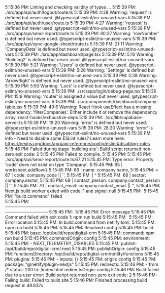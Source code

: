 5:15:36 PM:    Linting and checking validity of types ...
5:15:39 PM: ./src/app/api/auth/logout/route.ts
5:15:39 PM: 4:28  Warning: 'request' is defined but never used.  @typescript-eslint/no-unused-vars
5:15:39 PM: ./src/app/api/auth/user/route.ts
5:15:39 PM: 4:27  Warning: 'request' is defined but never used.  @typescript-eslint/no-unused-vars
5:15:39 PM: ./src/app/api/send-report/route.ts
5:15:39 PM: 80:27  Warning: 'rowNumber' is defined but never used.  @typescript-eslint/no-unused-vars
5:15:39 PM: ./src/app/api/sync-google-sheet/route.ts
5:15:39 PM: 21:11  Warning: 'CompanyData' is defined but never used.  @typescript-eslint/no-unused-vars
5:15:39 PM: ./src/app/dashboard/page.tsx
5:15:39 PM: 5:10  Warning: 'Building2' is defined but never used.  @typescript-eslint/no-unused-vars
5:15:39 PM: 5:21  Warning: 'Users' is defined but never used.  @typescript-eslint/no-unused-vars
5:15:39 PM: 5:28  Warning: 'Settings' is defined but never used.  @typescript-eslint/no-unused-vars
5:15:39 PM: 5:38  Warning: 'ArrowRight' is defined but never used.  @typescript-eslint/no-unused-vars
5:15:39 PM: 5:50  Warning: 'Lock' is defined but never used.  @typescript-eslint/no-unused-vars
5:15:39 PM: ./src/app/login/debug-page.tsx
5:15:39 PM: 15:9  Warning: 'router' is assigned a value but never used.  @typescript-eslint/no-unused-vars
5:15:39 PM: ./src/components/dashboard/company-table.tsx
5:15:39 PM: 49:6  Warning: React Hook useEffect has a missing dependency: 'filterCompanies'. Either include it or remove the dependency array.  react-hooks/exhaustive-deps
5:15:39 PM: ./src/lib/supabase-server.ts
5:15:39 PM: 19:20  Warning: 'error' is defined but never used.  @typescript-eslint/no-unused-vars
5:15:39 PM: 28:20  Warning: 'error' is defined but never used.  @typescript-eslint/no-unused-vars
5:15:39 PM: info  - Need to disable some ESLint rules? Learn more here: https://nextjs.org/docs/app/api-reference/config/eslint#disabling-rules
5:15:46 PM: Failed during stage 'building site': Build script returned non-zero exit code: 2
5:15:45 PM: Failed to compile.
5:15:45 PM: 
5:15:45 PM: ./src/app/api/send-report/route.ts:67:21
5:15:45 PM: Type error: Property 'code' does not exist on type 'Company'.
5:15:45 PM:   65 |     worksheet.addRow({
5:15:45 PM:   66 |       name: company.name,
5:15:45 PM: > 67 |       code: company.code || '',
5:15:45 PM:      |                     ^
5:15:45 PM:   68 |       sector: company.sector,
5:15:45 PM:   69 |       contact_person: company.contact_person || '',
5:15:45 PM:   70 |       contact_email: company.contact_email || '',
5:15:45 PM: Next.js build worker exited with code: 1 and signal: null
5:15:45 PM: ​
5:15:45 PM: "build.command" failed                                        
5:15:45 PM: ────────────────────────────────────────────────────────────────
5:15:45 PM: ​
5:15:45 PM:   Error message
5:15:45 PM:   Command failed with exit code 1: npm run build
5:15:45 PM: ​
5:15:45 PM:   Error location
5:15:45 PM:   In build.command from netlify.toml:
5:15:45 PM:   npm run build
5:15:45 PM: ​
5:15:45 PM:   Resolved config
5:15:45 PM:   build:
5:15:45 PM:     base: /opt/build/repo/digital-crm
5:15:45 PM:     command: npm run build
5:15:45 PM:     commandOrigin: config
5:15:45 PM:     environment:
5:15:45 PM:       - NEXT_TELEMETRY_DISABLED
5:15:45 PM:     publish: /opt/build/repo/digital-crm/.next
5:15:45 PM:     publishOrigin: config
5:15:45 PM:   functionsDirectory: /opt/build/repo/digital-crm/netlify/functions
5:15:45 PM:   plugins:
5:15:45 PM:     - inputs: {}
5:15:45 PM:       origin: config
5:15:45 PM:       package: "@netlify/plugin-nextjs"
5:15:45 PM:   redirects:
5:15:46 PM:     - from: /*
      status: 200
      to: /index.html
  redirectsOrigin: config
5:15:46 PM: Build failed due to a user error: Build script returned non-zero exit code: 2
5:15:46 PM: Failing build: Failed to build site
5:15:46 PM: Finished processing build request in 48.837s